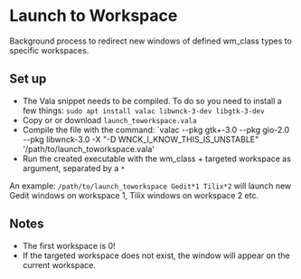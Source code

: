 # Launch to Workspace
Background process to redirect new windows of defined wm_class types to specific workspaces.

## Set up
- The Vala snippet needs to be compiled. To do so you need to install a few things: `sudo apt install valac libwnck-3-dev libgtk-3-dev`
- Copy or or download `launch_toworkspace.vala`
- Compile the file with the command: `valac --pkg gtk+-3.0 --pkg gio-2.0 --pkg libwnck-3.0 -X "-D WNCK_I_KNOW_THIS_IS_UNSTABLE" '/path/to/launch_toworkspace.vala' 
- Run the created executable with the wm_class + targeted workspace as argument, separated by a `*`

An example: `/path/to/launch_toworkspace Gedit*1 Tilix*2` will launch new Gedit windows on workspace 1, Tilix windows on workspace 2 etc.

## Notes
- The first workspace is 0!
- If the targeted workspace does not exist, the window will appear on the current workspace.

